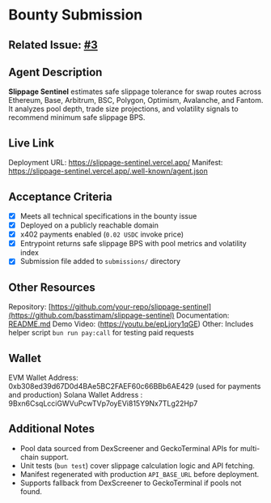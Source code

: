 
# Bounty Submission
## Related Issue: [#3](https://github.com/daydreamsai/agent-bounties/issues/3)
## Agent Description
**Slippage Sentinel** estimates safe slippage tolerance for swap routes across Ethereum, Base, Arbitrum, BSC, Polygon, Optimism, Avalanche, and Fantom. It analyzes pool depth, trade size projections, and volatility signals to recommend minimum safe slippage BPS.

## Live Link
Deployment URL: https://slippage-sentinel.vercel.app/ 
Manifest: https://slippage-sentinel.vercel.app/.well-known/agent.json

## Acceptance Criteria
* [x]  Meets all technical specifications in the bounty issue
* [x]  Deployed on a publicly reachable domain
* [x]  x402 payments enabled (`0.02 USDC` invoke price)
* [x]  Entrypoint returns safe slippage BPS with pool metrics and volatility index
* [x]  Submission file added to `submissions/` directory

## Other Resources
Repository: [https://github.com/your-repo/slippage-sentinel](https://github.com/basstimam/slippage-sentinel) 
Documentation: [README.md](https://github.com/basstimam/slippage-sentinel/blob/master/README.md) 
Demo Video: (https://youtu.be/epLjory1qGE) Other: Includes helper script `bun run pay:call` for testing paid requests

## Wallet
EVM Wallet Address: 0xb308ed39d67D0d4BAe5BC2FAEF60c66BBb6AE429 (used for payments and production)
Solana Wallet Address : 9Bxn6CsqLcciGWVuPcwTVp7oyEVi815Y9Nx7TLg22Hp7

## Additional Notes
* Pool data sourced from DexScreener and GeckoTerminal APIs for multi-chain support.
* Unit tests (`bun test`) cover slippage calculation logic and API fetching.
* Manifest regenerated with production `API_BASE_URL` before deployment.
* Supports fallback from DexScreener to GeckoTerminal if pools not found.
